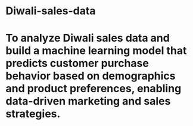 # Diwali-sales-data
# To analyze Diwali sales data and build a machine learning model that predicts customer purchase behavior based on demographics and product preferences, enabling data-driven marketing and sales strategies.
